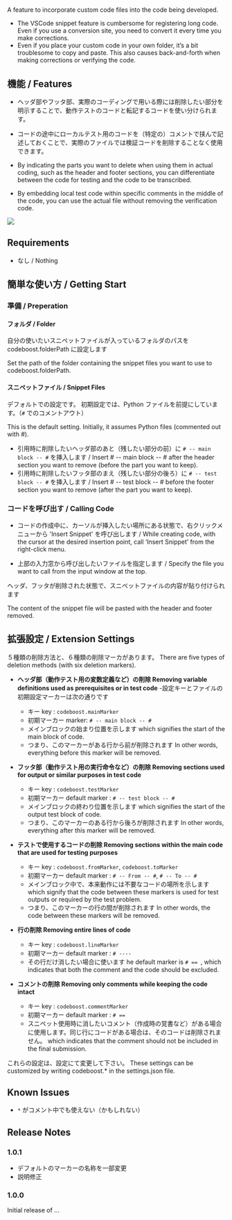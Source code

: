 # 

A feature to incorporate custom code files into the code being developed.

- The VSCode snippet feature is cumbersome for registering long code. Even if you use a conversion site, you need to convert it every time you make corrections.
- Even if you place your custom code in your own folder, it’s a bit troublesome to copy and paste. This also causes back-and-forth when making corrections or verifying the code.

## 機能 / Features

- ヘッダ部やフッタ部、実際のコーディングで用いる際には削除したい部分を明示することで、動作テストのコードと転記するコードを使い分けられます。
- コードの途中にローカルテスト用のコードを（特定の）コメントで挟んで記述しておくことで、実際のファイルでは検証コードを削除することなく使用できます。

- By indicating the parts you want to delete when using them in actual coding, such as the header and footer sections, you can differentiate between the code for testing and the code to be transcribed.
- By embedding local test code within specific comments in the middle of the code, you can use the actual file without removing the verification code.

<img src="https://github.com/user-attachments/assets/cb905f89-e2a0-429d-bccc-1378fa1dafef" />

## Requirements

* なし / Nothing 

## 簡単な使い方 / Getting Start

### 準備 / Preperation

#### フォルダ / Folder
自分の使いたいスニペットファイルが入っているフォルダのパスを codeboost.folderPath に設定します

Set the path of the folder containing the snippet files you want to use to codeboost.folderPath.

#### スニペットファイル / Snippet Files
デフォルトでの設定です。 初期設定では、Python ファイルを前提にしています。（`#` でのコメントアウト）

This is the default setting. Initially, it assumes Python files (commented out with #).

- 引用時に削除したいヘッダ部のあと（残したい部分の前）に `# -- main block -- #` を挿入します / Insert # -- main block -- # after the header section you want to remove (before the part you want to keep).
- 引用時に削除したいフッタ部のまえ（残したい部分の後ろ）に `# -- test block -- #` を挿入します / Insert # -- test block -- # before the footer section you want to remove (after the part you want to keep).

### コードを呼び出す / Calling Code

- コードの作成中に、カーソルが挿入したい場所にある状態で、右クリックメニューから 'Insert Snippet' を呼び出します / While creating code, with the cursor at the desired insertion point, call ‘Insert Snippet’ from the right-click menu.

- 上部の入力窓から呼び出したいファイルを指定します / Specify the file you want to call from the input window at the top.

ヘッダ、フッタが削除された状態で、スニペットファイルの内容が貼り付けられます

The content of the snippet file will be pasted with the header and footer removed.

## 拡張設定 / Extension Settings

５種類の削除方法と、６種類の削除マーカがあります。
There are five types of deletion methods (with six deletion markers).

- **ヘッダ部（動作テスト用の変数定義など）の削除 Removing variable definitions used as prerequisites or in test code**
  -設定キーとファイルの初期設定マーカーは次の通りです
    - キー key : `codeboost.mainMarker`
    - 初期マーカー marker: `# -- main block -- #`
  - メインブロックの始まり位置を示します which signifies the start of the main block of code.
  - つまり、このマーカーがある行から前が削除されます In other words, everything before this marker will be removed.

- **フッタ部（動作テスト用の実行命令など）の削除 Removing sections used for output or similar purposes in test code**
    - キー key : `codeboost.testMarker`
    - 初期マーカー default marker : `# -- test block -- #`
  - メインブロックの終わり位置を示します which signifies the start of the output test block of code.
  - つまり、このマーカーのある行から後ろが削除されます In other words, everything after this marker will be removed.

- **テストで使用するコードの削除 Removing sections within the main code that are used for testing purposes**
  - キー key : `codeboost.fromMarker`, `codeboost.toMarker`
  - 初期マーカー default marker : `# -- From -- #`, `# -- To -- #`
  - メインブロック中で、本来動作には不要なコードの場所を示します which signify that the code between these markers is used for test outputs or required by the test problem.
  - つまり、このマーカーの行の間が削除されます In other words, the code between these markers will be removed.

- **行の削除 Removing entire lines of code**
  - キー key : `codeboost.lineMarker`
  - 初期マーカー default marker : `# ----`
  - その行だけ消したい場合に使います he default marker is `# == `, which indicates that both the comment and the code should be excluded.

- **コメントの削除 Removing only comments while keeping the code intact**
  - キー key : `codeboost.commentMarker`
  - 初期マーカー default marker : `# ==`
  - スニペット使用時に消したいコメント（作成時の覚書など）がある場合に使用します。同じ行にコードがある場合は、そのコードは削除されません。 which indicates that the comment should not be included in the final submission.

これらの設定は、設定にて変更して下さい。
These settings can be customized by writing codeboost.* in the settings.json file.


## Known Issues

* `*` がコメント中でも使えない（かもしれない）

## Release Notes

### 1.0.1
- デフォルトのマーカーの名称を一部変更
- 説明修正

### 1.0.0

Initial release of ...

